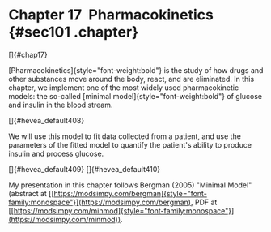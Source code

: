﻿Chapter 17  Pharmacokinetics {#sec101 .chapter}
============================

[]{#chap17}

[Pharmacokinetics]{style="font-weight:bold"} is the study of how drugs
and other substances move around the body, react, and are eliminated. In
this chapter, we implement one of the most widely used pharmacokinetic
models: the so-called [minimal model]{style="font-weight:bold"} of
glucose and insulin in the blood stream.

[]{#hevea_default408}

We will use this model to fit data collected from a patient, and use the
parameters of the fitted model to quantify the patient's ability to
produce insulin and process glucose.

[]{#hevea_default409} []{#hevea_default410}

My presentation in this chapter follows Bergman (2005) "Minimal Model\"
(abstract at
[[https://modsimpy.com/bergman]{style="font-family:monospace"}](https://modsimpy.com/bergman),
PDF at
[[https://modsimpy.com/minmod]{style="font-family:monospace"}](https://modsimpy.com/minmod)).

